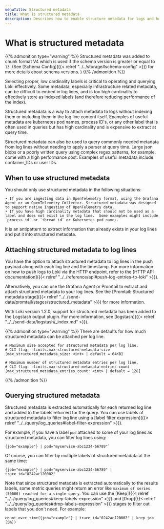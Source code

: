 ```yaml
---
menuTitle: Structured metadata
title: What is structured metadata
description: Describes how to enable structure metadata for logs and how to query using structured metadata to filter log lines.
---
```

# What is structured metadata

{{% admonition type="warning" %}}
Structured metadata was added to chunk format V4 which is used if the schema version is greater or equal to `13`. (See [Schema Config]({{< relref "../../storage#schema-config" >}}) for more details about schema versions. )
{{% /admonition %}}

Selecting proper, low cardinality labels is critical to operating and querying Loki effectively. Some metadata, especially infrastructure related metadata, can be difficult to embed in log lines, and is too high cardinality to effectively store as indexed labels (and therefore reducing performance of the index).

Structured metadata is a way to attach metadata to logs without indexing them or including them in the log line content itself. Examples of useful metadata are
kubernetes pod names, process ID's, or any other label that is often used in queries but has high cardinality and is expensive
to extract at query time.

Structured metadata can also be used to query commonly needed metadata from log lines without needing to apply a parser at query time. Large json blobs or a poorly written query using complex regex patterns, for example, come with a high performance cost. Examples of useful metadata include container_IDs or user IDs.

## When to use structured metadata

You should only use structured metadata in the following situations:

    • If you are ingesting data in OpenTelemetry format, using the Grafana Agent or an OpenTelemetry Collector. Structured metadata was designed to support native ingestion of OpenTelemetry data.
    • If you have high cardinality metadata that should not be used as a label and does not exist in the log line.  Some examples might include `process_id` or `thread_id` or Kubernetes pod names.
 
It is an antipattern to extract information that already exists in your log lines and put it into structured metadata.

## Attaching structured metadata to log lines

You have the option to attach structured metadata to log lines in the push payload along with each log line and the timestamp.
For more information on how to push logs to Loki via the HTTP endpoint, refer to the [HTTP API documentation]({{< relref "../../reference/api#push-log-entries-to-loki" >}}).

Alternatively, you can use the Grafana Agent or Promtail to extract and attach structured metadata to your log lines.
See the [Promtail: Structured metadata stage]({{< relref "../../send-data/promtail/stages/structured_metadata" >}}) for more information.

With Loki version 1.2.0, support for structured metadata has been added to the Logstash output plugin. For more information, see [logstash]({{< relref "../../send-data/logstash/_index.md" >}}).

{{% admonition type="warning" %}}
There are defaults for how much structured metadata can be attached per log line.
```
# Maximum size accepted for structured metadata per log line.
# CLI flag: -limits.max-structured-metadata-size
[max_structured_metadata_size: <int> | default = 64KB]

# Maximum number of structured metadata entries per log line.
# CLI flag: -limits.max-structured-metadata-entries-count
[max_structured_metadata_entries_count: <int> | default = 128]
```
{{% /admonition %}}

## Querying structured metadata

Structured metadata is extracted automatically for each returned log line and added to the labels returned for the query.
You can use labels of structured metadata to filter log line using a [label filter expression]({{< relref "../../query/log_queries#label-filter-expression" >}}).

For example, if you have a label `pod` attached to some of your log lines as structured metadata, you can filter log lines using:

```logql
{job="example"} | pod="myservice-abc1234-56789"`
```

Of course, you can filter by multiple labels of structured metadata at the same time:

```logql
{job="example"} | pod="myservice-abc1234-56789" | trace_id="0242ac120002"
```

Note that since structured metadata is extracted automatically to the results labels, some metric queries might return an error like `maximum of series (50000) reached for a single query`. You can use the [Keep]({{< relref "../../query/log_queries#keep-labels-expression" >}}) and [Drop]({{< relref "../../query/log_queries#drop-labels-expression" >}}) stages to filter out labels that you don't need.
For example:

```logql
count_over_time({job="example"} | trace_id="0242ac120002" | keep job  [5m])
```
